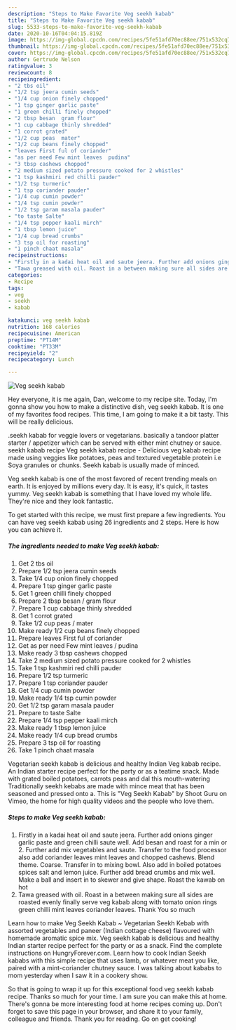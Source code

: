 ```yaml
---
description: "Steps to Make Favorite Veg seekh kabab"
title: "Steps to Make Favorite Veg seekh kabab"
slug: 5533-steps-to-make-favorite-veg-seekh-kabab
date: 2020-10-16T04:04:15.819Z
image: https://img-global.cpcdn.com/recipes/5fe51afd70ec88ee/751x532cq70/veg-seekh-kabab-recipe-main-photo.jpg
thumbnail: https://img-global.cpcdn.com/recipes/5fe51afd70ec88ee/751x532cq70/veg-seekh-kabab-recipe-main-photo.jpg
cover: https://img-global.cpcdn.com/recipes/5fe51afd70ec88ee/751x532cq70/veg-seekh-kabab-recipe-main-photo.jpg
author: Gertrude Nelson
ratingvalue: 3
reviewcount: 8
recipeingredient:
- "2 tbs oil"
- "1/2 tsp jeera cumin seeds"
- "1/4 cup onion finely chopped"
- "1 tsp ginger garlic paste"
- "1 green chilli finely chopped"
- "2 tbsp besan  gram flour"
- "1 cup cabbage thinly shredded"
- "1 corrot grated"
- "1/2 cup peas  mater"
- "1/2 cup beans finely chopped"
- "leaves First ful of coriander"
- "as per need Few mint leaves  pudina"
- "3 tbsp cashews chopped"
- "2 medium sized potato pressure cooked for 2 whistles"
- "1 tsp kashmiri red chilli pauder"
- "1/2 tsp turmeric"
- "1 tsp coriander pauder"
- "1/4 cup cumin powder"
- "1/4 tsp cumin powder"
- "1/2 tsp garam masala pauder"
- "to taste Salte"
- "1/4 tsp pepper kaali mirch"
- "1 tbsp lemon juice"
- "1/4 cup bread crumbs"
- "3 tsp oil for roasting"
- "1 pinch chaat masala"
recipeinstructions:
- "Firstly in a kadai heat oil and saute jeera. Further add onions ginger garlic paste and green chilli saute well. Add besan and roast for a min or 2. Further add mix vegetables and saute. Transfer to the food processor also add coriander leaves mint leaves and chopped cashews. Blend theme. Coarse. Transfer in to mixing bowl. Also add in boiled potatoes spices salt and lemon juice. Further add bread crumbs and mix well. Make a ball and insert in to skewer and give shape. Roast the kawab on hot"
- "Tawa greased with oil. Roast in a between making sure all sides are roasted evenly finally serve veg kabab along with tomato onion rings green chilli mint leaves coriander leaves. Thank You so much"
categories:
- Recipe
tags:
- veg
- seekh
- kabab

katakunci: veg seekh kabab 
nutrition: 168 calories
recipecuisine: American
preptime: "PT14M"
cooktime: "PT33M"
recipeyield: "2"
recipecategory: Lunch

---
```



![Veg seekh kabab](https://img-global.cpcdn.com/recipes/5fe51afd70ec88ee/751x532cq70/veg-seekh-kabab-recipe-main-photo.jpg)

Hey everyone, it is me again, Dan, welcome to my recipe site. Today, I'm gonna show you how to make a distinctive dish, veg seekh kabab. It is one of my favorites food recipes. This time, I am going to make it a bit tasty. This will be really delicious.

.seekh kabab for veggie lovers or vegetarians. basically a tandoor platter starter / appetizer which can be served with either mint chutney or sauce. seekh kabab recipe Veg seekh kabab recipe - Delicious veg kabab recipe made using veggies like potatoes, peas and textured vegetable protein i.e Soya granules or chunks. Seekh kabab is usually made of minced.

Veg seekh kabab is one of the most favored of recent trending meals on earth. It is enjoyed by millions every day. It is easy, it's quick, it tastes yummy. Veg seekh kabab is something that I have loved my whole life. They're nice and they look fantastic.


To get started with this recipe, we must first prepare a few ingredients. You can have veg seekh kabab using 26 ingredients and 2 steps. Here is how you can achieve it.

<!--inarticleads1-->

##### The ingredients needed to make Veg seekh kabab:

1. Get 2 tbs oil
1. Prepare 1/2 tsp jeera cumin seeds
1. Take 1/4 cup onion finely chopped
1. Prepare 1 tsp ginger garlic paste
1. Get 1 green chilli finely chopped
1. Prepare 2 tbsp besan / gram flour
1. Prepare 1 cup cabbage thinly shredded
1. Get 1 corrot grated
1. Take 1/2 cup peas / mater
1. Make ready 1/2 cup beans finely chopped
1. Prepare leaves First ful of coriander
1. Get as per need Few mint leaves / pudina
1. Make ready 3 tbsp cashews chopped
1. Take 2 medium sized potato pressure cooked for 2 whistles
1. Take 1 tsp kashmiri red chilli pauder
1. Prepare 1/2 tsp turmeric
1. Prepare 1 tsp coriander pauder
1. Get 1/4 cup cumin powder
1. Make ready 1/4 tsp cumin powder
1. Get 1/2 tsp garam masala pauder
1. Prepare to taste Salte
1. Prepare 1/4 tsp pepper kaali mirch
1. Make ready 1 tbsp lemon juice
1. Make ready 1/4 cup bread crumbs
1. Prepare 3 tsp oil for roasting
1. Take 1 pinch chaat masala


Vegetarian seekh kabab is delicious and healthy Indian Veg kabab recipe. An Indian starter recipe perfect for the party or as a teatime snack. Made with grated boiled potatoes, carrots peas and dal this mouth-watering Traditionally seekh kebabs are made with mince meat that has been seasoned and pressed onto a. This is &#34;Veg Seekh Kabab&#34; by Shoot Guru on Vimeo, the home for high quality videos and the people who love them. 

<!--inarticleads2-->

##### Steps to make Veg seekh kabab:

1. Firstly in a kadai heat oil and saute jeera. Further add onions ginger garlic paste and green chilli saute well. Add besan and roast for a min or 2. Further add mix vegetables and saute. Transfer to the food processor also add coriander leaves mint leaves and chopped cashews. Blend theme. Coarse. Transfer in to mixing bowl. Also add in boiled potatoes spices salt and lemon juice. Further add bread crumbs and mix well. Make a ball and insert in to skewer and give shape. Roast the kawab on hot
1. Tawa greased with oil. Roast in a between making sure all sides are roasted evenly finally serve veg kabab along with tomato onion rings green chilli mint leaves coriander leaves. Thank You so much


Learn how to make Veg Seekh Kabab ~ Vegetarian Seekh Kebab with assorted vegetables and paneer (Indian cottage cheese) flavoured with homemade aromatic spice mix. Veg seekh kabab is delicious and healthy Indian starter recipe perfect for the party or as a snack. Find the complete instructions on HungryForever.com. Learn how to cook Indian Seekh kababs with this simple recipe that uses lamb, or whatever meat you like, paired with a mint-coriander chutney sauce. I was talking about kababs to mom yesterday when I saw it in a cookery show. 

So that is going to wrap it up for this exceptional food veg seekh kabab recipe. Thanks so much for your time. I am sure you can make this at home. There's gonna be more interesting food at home recipes coming up. Don't forget to save this page in your browser, and share it to your family, colleague and friends. Thank you for reading. Go on get cooking!

